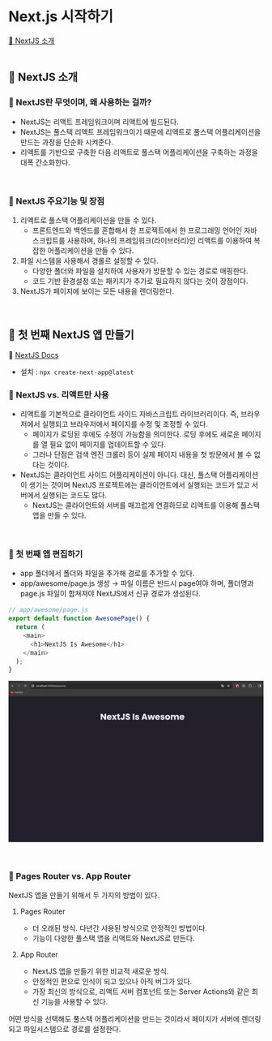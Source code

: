 # Next.js 시작하기

[📌 NextJS 소개](#-nextjs-소개)<br>
<br>

## 📌 NextJS 소개

### 📖 NextJS란 무엇이며, 왜 사용하는 걸까?

- NextJS는 리액트 프레임워크이며 리액트에 빌드된다.
- NextJS는 풀스택 리액트 프레임워크이기 때문에 리액트로 풀스택 어플리케이션을 만드는 과정을 단순화 시켜준다.
- 리액트를 기반으로 구축한 다음 리액트로 풀스택 어플리케이션을 구축하는 과정을 대폭 간소화한다.

<br>

### 📖 NextJS 주요기능 및 장점

1. 리액트로 풀스택 어플리케이션을 만들 수 있다.
   - 프론트엔드와 백엔드를 혼합해서 한 프로젝트에서 한 프로그래밍 언어인 자바스크립트를 사용하며, 하나의 프레임워크(라이브러리)인 리액트를 이용하여 복잡한 어플리케이션을 만들 수 있다.
2. 파일 시스템을 사용해서 경롤르 설정할 수 있다.
   - 다양한 폴더와 파일을 설치하여 사용자가 방문할 수 있는 경로로 매핑한다.
   - 코드 기반 환경설정 또는 패키지가 추가로 필요하지 않다는 것이 장점이다.
3. NextJS가 페이지에 보이는 모든 내용을 렌더링한다.

<br>

## 📌 첫 번째 NextJS 앱 만들기

🔗 [NextJS Docs](https://nextjs.org)

- 설치 : `npx create-next-app@latest`

### 📖 NextJS vs. 리액트만 사용

- 리액트를 기본적으로 클라이언트 사이드 자바스크립트 라이브러리이다. 즉, 브라우저에서 실행되고 브라우저에서 페이지를 수정 및 조정할 수 있다.
  - 페이지가 로딩된 후에도 수정이 가능함을 의미한다. 로딩 후에도 새로운 페이지를 열 필요 없이 페이지를 업데이트할 수 있다.
  - 그러나 단점은 검색 엔진 크롤러 등이 실제 페이지 내용을 첫 방문에서 볼 수 없다는 것이다.
- NextJS는 클라이언트 사이드 어플리케이션이 아니다. 대신, 풀스택 어플리케이션이 생기는 것이며 NextJS 프로젝트에는 클라이언트에서 실행되는 코드가 있고 서버에서 실행되는 코드도 많다.
  - NextJS는 클라이언트와 서버를 매끄럽게 연결하므로 리액트를 이용해 풀스택 앱을 만들 수 있다.

<br>

### 📖 첫 번째 앱 편집하기

- app 폴더에서 폴더와 파일을 추가해 경로를 추가할 수 있다.
- app/awesome/page.js 생성 &rarr; 파일 이름은 반드시 page여야 하며, 폴더명과 page.js 파일이 합쳐져야 NextJS에서 신규 경로가 생성된다.

```js
// app/awesome/page.js
export default function AwesomePage() {
  return (
    <main>
      <h1>NextJS Is Awesome</h1>
    </main>
  );
}
```

![](./image/1.png)

<br>

### 📖 Pages Router vs. App Router

NextJS 앱을 만들기 위해서 두 가지의 방법이 있다.

1. Pages Router

   - 더 오래된 방식. 다년간 사용된 방식으로 안정적인 방법이다.
   - 기능이 다양한 풀스택 앱을 리액트와 NextJS로 만든다.

2. App Router

   - NextJS 앱을 만들기 위한 비교적 새로운 방식.
   - 안정적인 편으로 인식이 되고 있으나 아직 버그가 있다.
   - 가장 최신의 방식으로, 리액트 서버 컴포넌트 또는 Server Actions와 같은 최신 기능을 사용할 수 있다.

어떤 방식을 선택해도 풀스택 어플리케이션을 만드는 것이라서 페이지가 서버에 렌더링 되고 파일시스템으로 경로를 설정한다.
